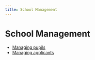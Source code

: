 ```yaml
---
title: School Management
---
```


# School Management

- [Managing pupils](pupil/)
- [Managing applicants](/applicant)

